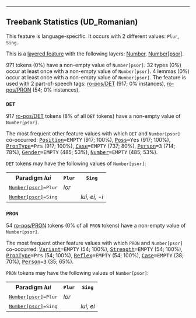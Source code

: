 

--------------------------------------------------------------------------------

## Treebank Statistics (UD_Romanian)

This feature is language-specific.
It occurs with 2 different values: `Plur`, `Sing`.

This is a <a href="../../u/overview/feat-layers.html">layered feature</a> with the following layers: [Number](), [Number[psor]]().

971 tokens (0%) have a non-empty value of `Number[psor]`.
32 types (0%) occur at least once with a non-empty value of `Number[psor]`.
4 lemmas (0%) occur at least once with a non-empty value of `Number[psor]`.
The feature is used with 2 part-of-speech tags: [ro-pos/DET]() (917; 0% instances), [ro-pos/PRON]() (54; 0% instances).

### `DET`

917 [ro-pos/DET]() tokens (8% of all `DET` tokens) have a non-empty value of `Number[psor]`.

The most frequent other feature values with which `DET` and `Number[psor]` co-occurred: <tt><a href="Position.html">Position</a>=EMPTY</tt> (917; 100%), <tt><a href="Poss.html">Poss</a>=Yes</tt> (917; 100%), <tt><a href="PronType.html">PronType</a>=Prs</tt> (917; 100%), <tt><a href="Case.html">Case</a>=EMPTY</tt> (737; 80%), <tt><a href="Person.html">Person</a>=3</tt> (714; 78%), <tt><a href="Gender.html">Gender</a>=EMPTY</tt> (485; 53%), <tt><a href="Number.html">Number</a>=EMPTY</tt> (485; 53%).

`DET` tokens may have the following values of `Number[psor]`:


<table>
  <tr><th>Paradigm <i>lui</i></th><th><tt>Plur</tt></th><th><tt>Sing</tt></th></tr>
  <tr><td><tt><a href="Number[psor].html">Number[psor]</a>=Plur</tt></td><td><em>lor</em></td><td></td></tr>
  <tr><td><tt><a href="Number[psor].html">Number[psor]</a>=Sing</tt></td><td></td><td><em>lui, ei, -i</em></td></tr>
</table>

### `PRON`

54 [ro-pos/PRON]() tokens (0% of all `PRON` tokens) have a non-empty value of `Number[psor]`.

The most frequent other feature values with which `PRON` and `Number[psor]` co-occurred: <tt><a href="Variant.html">Variant</a>=EMPTY</tt> (54; 100%), <tt><a href="Strength.html">Strength</a>=EMPTY</tt> (54; 100%), <tt><a href="PronType.html">PronType</a>=Prs</tt> (54; 100%), <tt><a href="Reflex.html">Reflex</a>=EMPTY</tt> (54; 100%), <tt><a href="Case.html">Case</a>=EMPTY</tt> (38; 70%), <tt><a href="Person.html">Person</a>=3</tt> (35; 65%).

`PRON` tokens may have the following values of `Number[psor]`:


<table>
  <tr><th>Paradigm <i>lui</i></th><th><tt>Plur</tt></th><th><tt>Sing</tt></th></tr>
  <tr><td><tt><a href="Number[psor].html">Number[psor]</a>=Plur</tt></td><td><em>lor</em></td><td></td></tr>
  <tr><td><tt><a href="Number[psor].html">Number[psor]</a>=Sing</tt></td><td></td><td><em>lui, ei</em></td></tr>
</table>

